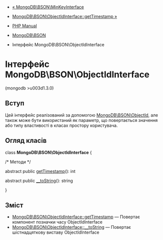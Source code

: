 - [« MongoDB\BSON\MinKeyInterface](class.mongodb-bson-minkeyinterface.md)
- [MongoDB\BSON\ObjectIdInterface::getTimestamp »](mongodb-bson-objectidinterface.gettimestamp.md)

- [PHP Manual](index.md)
- [MongoDB\BSON](book.bson.md)
- Інтерфейс MongoDB\BSON\ObjectIdInterface

# Інтерфейс MongoDB\BSON\ObjectIdInterface

(mongodb \>u003d1.3.0)

## Вступ

Цей інтерфейс реалізований за допомогою
[MongoDB\BSON\ObjectId](class.mongodb-bson-objectid.md), але також
може бути використаний як параметр, що повертається значення
або типу властивості в класах простору користувача.

## Огляд класів

class **MongoDB\BSON\ObjectIdInterface** {

/\* Методи \*/

abstract public
[getTimestamp](mongodb-bson-objectidinterface.gettimestamp.md)(): int

abstract public
[\_\_toString](mongodb-bson-objectidinterface.tostring.md)(): string

}

## Зміст

- [MongoDB\BSON\ObjectIdInterface::getTimestamp](mongodb-bson-objectidinterface.gettimestamp.md)
— Повертає компонент позначки часу ObjectIdInterface
- [MongoDB\BSON\ObjectIdInterface::\_\_toString](mongodb-bson-objectidinterface.tostring.md)
— Повертає шістнадцяткову виставу ObjectIdInterface
